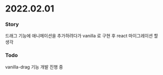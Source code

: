 # 2022.02.01

### Story
드래그 기능에 애니메이션을 추가하려다가 vanilla 로 구현 후 react 마이그레이션 할 생각

### Todo
vanilla-drag 기능 개발 진행 중